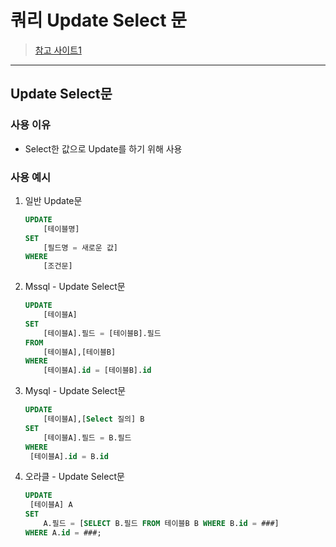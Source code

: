 # 쿼리 Update Select 문

>[참고 사이트1](https://shakddoo.tistory.com/entry/Mysql-Select%EA%B2%B0%EA%B3%BC%EB%A5%BC-Update-%EB%AC%B8%EC%97%90-%EB%B0%98%EC%98%81%ED%95%98%EA%B8%B0)

---

## Update Select문

### 사용 이유

- Select한 값으로 Update를 하기 위해 사용 

### 사용 예시

1. 일반 Update문

   ```sql
   UPDATE 
       [테이블명]
   SET
       [필드명 = 새로운 값]
   WHERE
       [조건문]
   ```

2. Mssql - Update Select문 

   ```sql
   UPDATE 
       [테이블A]
   SET
       [테이블A].필드 = [테이블B].필드
   FROM
       [테이블A],[테이블B]
   WHERE 
       [테이블A].id = [테이블B].id
   ```

3. Mysql - Update Select문 

   ```sql
   UPDATE
       [테이블A],[Select 질의] B
   SET
       [테이블A].필드 = B.필드
   WHERE
   	[테이블A].id = B.id
   ```

4. 오라클 - Update Select문 

   ```sql
   UPDATE
   	[테이블A] A
   SET 
       A.필드 = [SELECT B.필드 FROM 테이블B B WHERE B.id = ###]
   WHERE A.id = ###;
   ```

   



